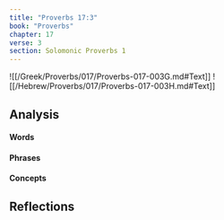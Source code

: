 ```yaml
---
title: "Proverbs 17:3"
book: "Proverbs"
chapter: 17
verse: 3
section: Solomonic Proverbs 1
---
```

![[/Greek/Proverbs/017/Proverbs-017-003G.md#Text]]
![[/Hebrew/Proverbs/017/Proverbs-017-003H.md#Text]]

## Analysis

#### Words

#### Phrases

#### Concepts

## Reflections
